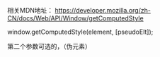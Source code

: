 相关MDN地址：
https://developer.mozilla.org/zh-CN/docs/Web/API/Window/getComputedStyle

window.getComputedStyle(element, [pseudoElt]);

第二个参数可选的，（伪元素）
